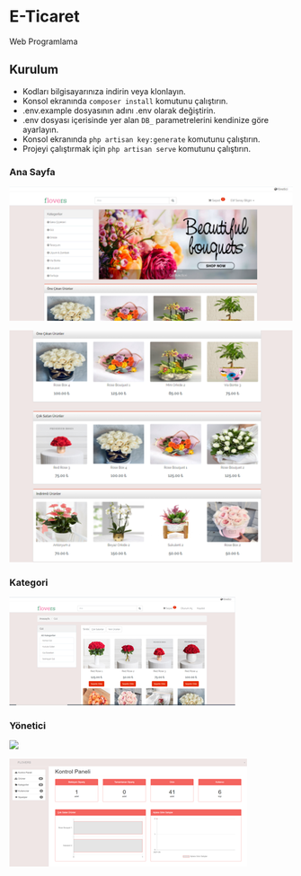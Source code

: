 # E-Ticaret
Web Programlama

## Kurulum
- Kodları bilgisayarınıza indirin veya klonlayın.
- Konsol ekranında `composer install` komutunu çalıştırın.
- .env.example dosyasının adını .env olarak değiştirin.
- .env dosyası içerisinde yer alan `DB_` parametrelerini kendinize göre ayarlayın.
- Konsol ekranında `php artisan key:generate` komutunu çalıştırın.
- Projeyi çalıştırmak için `php artisan serve` komutunu çalıştırın.

### Ana Sayfa
<p ><img src="image/anasayfa1.png"></p>
<p ><img src="image/content.png"></p>

### Kategori
<p ><img src="image/kategori.png"></p>

### Yönetici
<p ><img src="image/yönetici.png"></p>
<p ><img src="image/kontrolpanel.png"></p>
